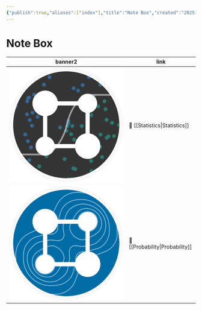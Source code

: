 ```yaml
---
{"publish":true,"aliases":["index"],"title":"Note Box","created":"2025-08-24T22:52:59","modified":"2025-08-24T23:21:55","cssclasses":["cards","cards-cover","cards-1-1","cards-cols-2","note-gallery"],"state":"[[%wip]]","sup":null,"type":"index"}
---
```



# Note Box

|banner2|link|
|---|---|
|![](https://raw.githubusercontent.com/zcysxy/Figurebed/master/img/stat-icon.svg)|🔮 [[Statistics\|Statistics]]|
|![](https://raw.githubusercontent.com/zcysxy/Figurebed/master/img/prob-icon.svg)|🎲 [[Probability\|Probability]]|
